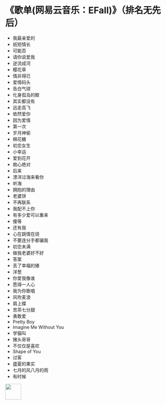 # 《歌单(网易云音乐：EFall)》（排名无先后）

* 我最亲爱的  
* 纸短情长  
* 可能否  
* 请你说爱我  
* 逆流成河  
* 樱花草  
* 情非得已  
* 爱情码头  
* 告白气球  
* 化身孤岛的鲸  
* 其实都没有  
* 远走高飞  
* 依然爱你  
* 因为爱情  
* 第一次  
* 岁月神偷  
* 棉花糖  
* 初恋女生  
* 小幸运  
* 爱到花开  
* 痴心绝对  
* 后来  
* 漂洋过海来看你  
* 听海  
* 拥抱的理由  
* 老婆饼  
* 不再联系  
* 我配不上你  
* 有多少爱可以重来  
* 傻等  
* 还有我  
* 心在跳情在烧  
* 不要连分手都骗我  
* 初恋未满  
* 做我老婆好不好  
* 答案  
* 丢了幸福的猪  
* 洋葱  
* 你爱我像谁  
* 愿得一人心  
* 我为你歌唱  
* 风吹麦浪  
* 肩上蝶  
* 苦茶七分甜  
* 勇敢爱  
* Pretty Boy  
* Imagine Me Without You  
* 学猫叫  
* 猪头哥哥  
* 不仅仅是喜欢  
* Shape of You  
* 过客  
* 盛夏的果实  
* 七月的风八月的雨  
* 有时候  





[<img src="http://p3.music.126.net/tBTNafgjNnTL1KlZMt7lVA==/18885211718935735.jpg" width=50 height=50 />](https://music.163.com/playlist?id=2311768353&userid=329853438)
